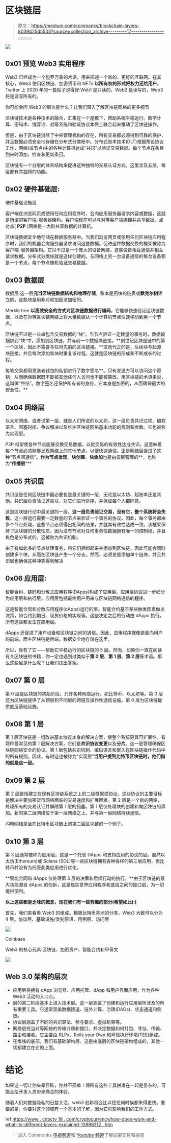 # 区块链层

> 原文：<https://medium.com/coinmonks/blockchain-layers-803942545503?source=collection_archive---------17----------------------->

![](img/3467d6d3bf361be9a56fc6d2b24f1f11.png)

## 0x01 预览 Web3 实用程序

Web3 已经成为一个包罗万象的术语，用来描述一个新的、更好的互联网。在其核心，Web3 使用区块链、加密货币和 NFTs **以所有权的形式把权力还给用户**。Twitter 上 2020 年的一篇帖子说得好:Web1 是只读的，Web2 是读写的，Web3 将是读写所有的。

你可能会问 Web3 的层次是什么？让我们深入了解区块链网络的更多细节

区块链技术是各种技术的融合，汇集在一个屋檐下，帮助系统平稳运行。数学计算、密码术、博弈论、对等系统和验证协议本质上联合起来推动了区块链操作。

但是，由于区块链消除了中央管理机构的存在，所有交易都必须得到可靠的保护，并且数据必须安全地存储在分布式分类帐中。分布式账本技术(DLT)根据预设协议工作，网络(或节点)中的各种计算机达成“共识”以验证交易数据。每个节点在条目到来时添加、检查和更新条目。

区块链有一个分层的体系结构来促进这种独特的交易认证方式。这里涉及五层，每层都有其独特的功能。

## **0x02 硬件基础层:**

硬件基础设施层

客户端在浏览网页或使用任何应用程序时，会向应用服务器请求内容或数据，这就是所谓的客户端-服务器架构。客户端现在可以与对等客户端连接并共享数据。点对点( **P2P** )网络是一大群共享数据的计算机。

区块链数据安全地存储在数据服务器中。当我们浏览网页或使用任何区块链应用程序时，我们的机器会向服务器请求访问这些数据。促进这种数据交换的框架被称为客户端-服务器架构。它只不过是一个庞大的设备网络，这些设备相互通信并相互请求数据。分布式分类帐就是这样创建的。与网络上另一台设备通信的每台设备都是一个节点。每个节点随机验证交易数据。

## **0x03** 数据层

数据层:这一层**充当区块链数据结构和物理存储**。账本是用块的链表或**默克尔树**建立的，这些块是用非对称加密法加密的。

Merkle tree **以高效安全的方式对区块链数据进行编码**。它能够快速验证区块链数据，以及在对等区块链网络上将大量数据从一个计算机节点快速移动到另一个节点。

区块链不过是一长串包含交易数据的“块”。当节点验证一定数量的事务时，数据被捆绑到“块”中，添加到区块链，并与前一个数据块链接。**创世纪区块是链中的第一个区块，因此不需要与任何先前的区块链接。**取而代之的是，后续块与起源块链接，并且每次添加新块时重复该过程。这就是区块链的形成和不断成长的过程。

每笔交易都用发送者钱包的私钥进行了数字签名**。只有发送方可以访问这个密钥，从而确保数据既不能被其他任何人访问也不能被篡改。用区块链的术语来说，这叫做“终结”。数字签名还保护所有者的身份，它本身是加密的，从而确保最大的安全性。**

## 0x04 网络层

以太坊网络，或者说第一层，就是人们所说的以太坊。这一层负责共识过程、编程语言、阻塞时间、争议解决以及维护区块链网络基本功能的规则和参数。它也被称为实现层。

P2P 框架使各种节点能够交换交易数据，以就交易的有效性达成共识。这意味着每个节点必须能够发现网络上的其他节点，以便快速通信。正是网络层促进了这种“节点间通信”。**作为节点发现**、**块创建**、**块添加**也是由该层管理的**，也称为“**传播层**”**

## 0x05 共识层

共识层是任何区块链中最必要也是最关键的一层，无论是以太坊、超账本还是其他。共识层负责验证这些块，对它们进行排序，并保证每个人都同意。

这是区块链行动中最关键的一层。**这一层负责验证交易，没有它，整个系统将会失败**。这一层运行需要一定数量的节点来验证一个事务的协议。因此，每个事务都由多个节点处理，这些节点必须得出相同的结果，并就其有效性达成一致。该框架保持了区块链的分散性质，因为没有节点对任何事务性数据拥有唯一的控制权，并且角色是分布式的。这被称为共识机制。

由于有如此多的节点处理事务，将它们捆绑起来并添加到区块链，因此可能会同时创建多个块，从而在区块链产生一个分支。然而，必须总是添加单个链块，并且共识层也确保这种冲突得到解决

## 0x06 应用层:

智能合约、链码和分散式应用程序(DApps)构成了应用层。应用层协议进一步细分为应用层和执行层。应用层包括最终用户用来与区块链网络通信的程序。

这是智能合同和分散应用程序(dApps)运行的层。智能合约基于某些触发因素做出决策，如合约到期日、现货价格的实现等。这些决定之后的行动由 dApps 执行。所有这些都发生在应用层。

dApps 还促进了用户设备和区块链之间的通信。因此，应用程序就像是面向用户的前端，而主区块链是后端，数据安全地存储在这里。

所以，你有了它——帮助它平稳运行的区块链的 5 层。然而，如果你一直在阅读有关区块链的书籍，你一定也遇到过类似于**第 0 层**、**第 1 层**、**第 2 层**等术语。那么这些层是什么呢？让我们找出答案。

## 0x07 第 0 层

第 0 层是区块链的初始阶段，允许各种网络运行，如比特币、以太坊等。第 0 层还为区块链提供了从顶层到不同层的跨链互操作性通信设施。第 0 层为区块链提供底层基础设施。

## 0x08 第 1 层

第 1 层区块链是一组改进基本协议本身的解决方案，使整个系统更具可扩展性。有两种最常见的第 1 层解决方案，它们是**共识协议变更**以及**分片**。这一层管理确保区块链网络安全的协议。第 1 层包括共识机制、编码语言和嵌入在区块链操作代码中的所有规则。因此，有时这也被称为“实现层”**当用户提到比特币区块链时，他们指的就是这一层。**

## 0x09 第 2 层

第 2 层是指建立在现有区块链系统之上的二级框架或协议。这些协议的主要目标是解决主要加密货币网络面临的交易速度和扩展困难。第 2 层是一个新的网络，处理所有的交易认证并解除第 1 层的拥塞。第 1 层仅处理块的创建和向区块链的添加。新的第二层网络位于第一层网络之上，并与第一层网络持续通信。

闪电网络是坐在比特币区块链上的第二层区块链的一个例子。

## 0x10 第 3 层

第 3 层通常被称为应用层。这是一个托管 DApps 和支持应用的协议的层。虽然以太坊(Ethereum)或 Solana (SOL)等一些区块链拥有各种各样的第三层应用，但比特币并没有为托管此类应用进行优化。

**智能合同和 dApps 仅处理第 3 层的决策和后续行动的执行。**由于区块链的最大功能源自 dApps 的创新，这是现实世界应用程序和底层之间的接口层，为一切提供便利。

**以上这些都是乏味的概念，现在我们有一些有趣的部分(希望如此):)**

首先，我们来看看 Web3 的组成。根据比特币基地的分类，Web3 大致可以分为 4 层。协议层、基础设施/类别原语、用例层、访问层

![](img/cac69d08eeef433b10c1c1cdd4e1f911.png)

Coinbase

Web3 的核心元素:区块链、加密资产、智能合约和甲骨文

![](img/de9f72f084852ba2d817fb9b0d129efc.png)

## Web 3.0 架构的层次

*   应用层将拥有 dApp 浏览器、应用托管、dApp 和用户界面应用，作为各种 Web3 活动的入口点。
*   层的第二阶段基本上进入技术层。这一层涵盖了创建和运行应用层所涉及的所有重要工具。它通常涵盖数据馈送、链外计算、治理(DAOs)、状态通道和侧链。
*   协议层涵盖了不同的共识算法、参与要求、虚拟机等等。
*   网络层充当对等网络的传输介质和接口，并决定数据如何打包、寻址、传输、路由和接收。它主要由 RLPx、Rolls your Own 和可信执行环境(TEE)组成。
*   在堆栈的底部，我们有基础架构层。这是由底层的区块链架构组成的，其他一切都建立在它的上面。

# 结论

如果这一切让你头晕目眩，你并不孤单！将所有这些工具拼凑在一起是复杂的，可能会给开发人员带来痛苦的体验。

随着人们对数据隐私的日益关注，web3 创新将会比以往任何时候都来得更快。重要的是，你要对这个领域有一个基本的了解，因为它将影响我们的工作方式。

ref:[https://www . cnbctv 18 . com/cryptocurrency/how-does-work-and-what-its-different-layers-explained-12686212 . htm](https://www.cnbctv18.com/cryptocurrency/how-does-blockchain-work-and-what-are-its-different-layers-explained-12686212.htm)

> 加入 Coinmonks [电报频道](https://t.me/coincodecap)和 [Youtube 频道](https://www.youtube.com/c/coinmonks/videos)了解加密交易和投资